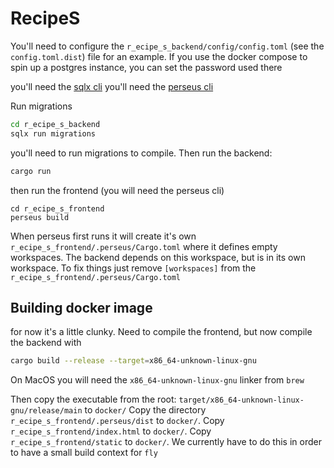 # RecipeS

You'll need to configure the `r_ecipe_s_backend/config/config.toml` (see the `config.toml.dist`) file for an example.
If you use the docker compose to spin up a postgres instance, you can set the password used there

you'll need the [sqlx cli](https://github.com/launchbadge/sqlx/tree/master/sqlx-cli)
you'll need the [perseus cli](https://docs.rs/perseus-cli/latest/perseus_cli/index.html)

Run migrations
```bash
cd r_ecipe_s_backend
sqlx run migrations
```
you'll need to run migrations to compile. Then run the backend:
```bash
cargo run
```
then run the frontend (you will need the perseus cli)
```
cd r_ecipe_s_frontend
perseus build
```
When perseus first runs it will create it's own `r_ecipe_s_frontend/.perseus/Cargo.toml` where it defines empty
workspaces. The backend depends on this workspace, but is in its own workspace. To fix things
just remove `[workspaces]` from the `r_ecipe_s_frontend/.perseus/Cargo.toml`

## Building docker image
for now it's a little clunky.  Need to compile the frontend, but now compile the backend with
```bash
cargo build --release --target=x86_64-unknown-linux-gnu
```
On MacOS you will need the `x86_64-unknown-linux-gnu` linker from `brew`

Then copy the executable from the root: `target/x86_64-unknown-linux-gnu/release/main` to `docker/`
Copy the directory `r_ecipe_s_frontend/.perseus/dist` to `docker/`.
Copy `r_ecipe_s_frontend/index.html` to `docker/`.
Copy `r_ecipe_s_frontend/static` to `docker/`.
We currently have to do this in order to have a small build context for `fly`

